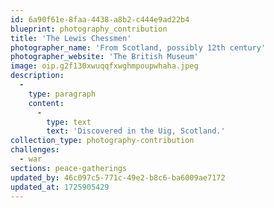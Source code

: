 ```yaml
---
id: 6a90f61e-8faa-4438-a8b2-c444e9ad22b4
blueprint: photography_contribution
title: 'The Lewis Chessmen'
photographer_name: 'From Scotland, possibly 12th century'
photographer_website: 'The British Museum'
image: oip.g2f130xwuqqfxwghmpoupwhaha.jpeg
description:
  -
    type: paragraph
    content:
      -
        type: text
        text: 'Discovered in the Uig, Scotland.'
collection_type: photography-contribution
challenges:
  - war
sections: peace-gatherings
updated_by: 46c097c5-771c-49e2-b8c6-ba6009ae7172
updated_at: 1725905429
---
```

